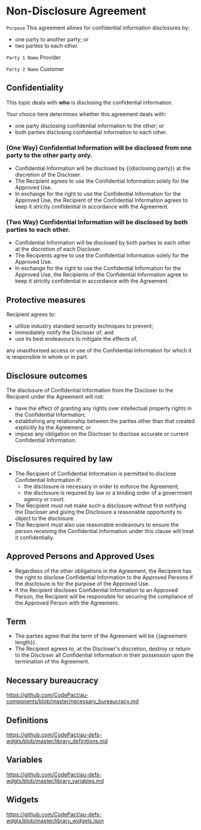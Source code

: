 # Non-Disclosure Agreement

`Purpose` This agreement allows for confidential information disclosures by:
- one party to another party; or
- two parties to each other.

`Party 1 Name` Provider

`Party 2 Name` Customer

## Confidentiality

This topic deals with **who** is disclosing the confidential information.

Your choice here determines whether this agreement deals with:
- one party disclosing confidential information to the other; or
- both parties disclosing confidential information to each other.

### (One Way) Confidential Information will be disclosed from one party to the other party only.

- Confidential Information will be disclosed by {{disclosing party}} at the discretion of the Discloser.
- The Recipient agrees to use the Confidential Information solely for the Approved Use.
- In exchange for the right to use the Confidential Information for the Approved Use, the Recipient of the Confidential Information agrees to keep it strictly confidential in accordance with the Agreement.

### (Two Way) Confidential Information will be disclosed by both parties to each other.

- Confidential Information will be disclosed by both parties to each other at the discretion of each Discloser.
- The Recipients agree to use the Confidential Information solely for the Approved Use.
- In exchange for the right to use the Confidential Information for the Approved Use, the Recipients of the Confidential Information agree to keep it strictly confidential in accordance with the Agreement.

## Protective measures

Recipient agrees to:

- utilize industry standard security techniques to prevent;
- immediately notify the Discloser of; and
- use its best endeavours to mitigate the effects of,

any unauthorised access or use of the Confidential Information for which it is responsible in whole or in part.

## Disclosure outcomes

The disclosure of Confidential Information from the Discloser to the Recipient under the Agreement will not:

- have the effect of granting any rights over intellectual property rights in the Confidential Information;
- establishing any relationship between the parties other than that created explicitly by the Agreement; or
- impose any obligation on the Discloser to disclose accurate or current Confidential Information.

## Disclosures required by law

- The Recipient of Confidential Information is permitted to disclose Confidential Information if:
	- the disclosure is necessary in order to enforce the Agreement;
	- the disclosure is required by law or a binding order of a government agency or court.
- The Recipient must not make such a disclosure without first notifying the Discloser and giving the Disclosure a reasonable opportunity to object to the disclosure.
- The Recipient must also use reasonable endeavours to ensure the person receiving the Confidential Information under this clause will treat it confidentially.

## Approved Persons and Approved Uses

- Regardless of the other obligations in the Agreement, the Recipient has the right to disclose Confidential Information to the Approved Persons if the disclosure is for the purpose of the Approved Use.
- If the Recipient discloses Confidential Information to an Approved Person, the Recipient will be responsible for securing the compliance of the Approved Person with the Agreement.

## Term

- The parties agree that the term of the Agreement will be {{agreement length}}.
- The Recipient agrees to, at the Discloser's discretion, destroy or return to the Discloser all Confidential Information in their possession upon the termination of the Agreement.

## Necessary bureaucracy

https://github.com/CodePact/au-components/blob/master/necessary_bureaucracy.md

## Definitions

https://github.com/CodePact/au-defs-wdgts/blob/master/library_definitions.md

## Variables

https://github.com/CodePact/au-defs-wdgts/blob/master/library_variables.md

## Widgets

https://github.com/CodePact/au-defs-wdgts/blob/master/library_widgets.json
